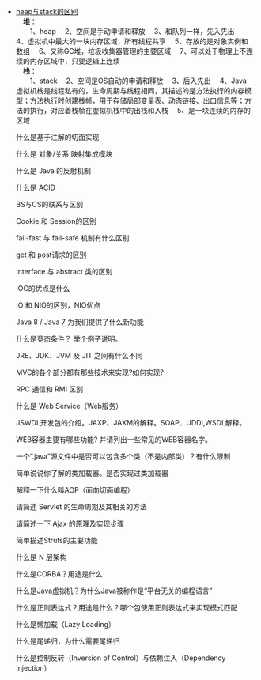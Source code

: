 - [heap与stack的区别](http://blog.csdn.net/jin13277480598/article/details/54406980)   
&emsp;**堆**：  
&emsp;&emsp;1、heap  &emsp;2、空间是手动申请和释放 &emsp;3、和队列一样，先入先出 &emsp;4、虚拟机中最大的一块内存区域，所有线程共享 &emsp;5、存放的是对象实例和数组 &emsp;6、又称GC堆，垃圾收集器管理的主要区域 &emsp;7、可以处于物理上不连续的内存区域中，只要逻辑上连续   
&emsp;**栈**：  
&emsp;&emsp;1、stack  &emsp;2、空间是OS自动的申请和释放 &emsp;3、后入先出 &emsp;4、Java虚拟机栈是线程私有的，生命周期与线程相同，其描述的是方法执行的内存模型；方法执行时创建栈帧，用于存储局部变量表、动态链接、出口信息等；方法的执行，对应着栈帧在虚拟机栈中的出栈和入栈 &emsp;5、是一块连续的内存的区域



    什么是基于注解的切面实现

    什么是 对象/关系 映射集成模块

    什么是 Java 的反射机制

    什么是 ACID

    BS与CS的联系与区别

    Cookie 和 Session的区别

    fail-fast 与 fail-safe 机制有什么区别

    get 和 post请求的区别

    Interface 与 abstract 类的区别

    IOC的优点是什么

    IO 和 NIO的区别，NIO优点

    Java 8 / Java 7 为我们提供了什么新功能

    什么是竞态条件？ 举个例子说明。

    JRE、JDK、JVM 及 JIT 之间有什么不同

    MVC的各个部分都有那些技术来实现?如何实现?

    RPC 通信和 RMI 区别

    什么是 Web Service（Web服务）

    JSWDL开发包的介绍。JAXP、JAXM的解释。SOAP、UDDI,WSDL解释。

    WEB容器主要有哪些功能? 并请列出一些常见的WEB容器名字。

    一个”.java”源文件中是否可以包含多个类（不是内部类）？有什么限制

    简单说说你了解的类加载器。是否实现过类加载器

    解释一下什么叫AOP（面向切面编程）

    请简述 Servlet 的生命周期及其相关的方法

    请简述一下 Ajax 的原理及实现步骤

    简单描述Struts的主要功能

    什么是 N 层架构

    什么是CORBA？用途是什么

    什么是Java虚拟机？为什么Java被称作是“平台无关的编程语言”

    什么是正则表达式？用途是什么？哪个包使用正则表达式来实现模式匹配

    什么是懒加载（Lazy Loading）

    什么是尾递归，为什么需要尾递归

    什么是控制反转（Inversion of Control）与依赖注入（Dependency Injection）

